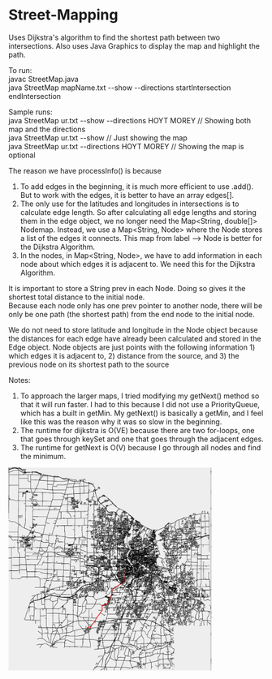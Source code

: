 # Street-Mapping
Uses Dijkstra's algorithm to find the shortest path between two intersections. Also uses Java Graphics to display the map and highlight the path.

To run:  
javac StreetMap.java  
java StreetMap mapName.txt --show --directions startIntersection endIntersection

Sample runs:  
java StreetMap ur.txt --show --directions HOYT MOREY // Showing both map and the directions  
java StreetMap ur.txt --show // Just showing the map  
java StreetMap ur.txt --directions HOYT MOREY // Showing the map is optional

The reason we have processInfo() is because  
1) To add edges in the beginning, it is much more efficient to use .add(). But to work with the edges, it is better to have an array edges[].  
2) The only use for the latitudes and longitudes in intersections is to calculate edge length. So after calculating all edge lengths
and storing them in the edge object, we no longer need the Map<String, double[]> Nodemap. Instead, we use a Map<String, Node> where 
the Node stores a list of the edges it connects. This map from label --> Node is better for the Dijkstra Algorithm.   
3) In the nodes, in Map<String, Node>, we have to add information in each node about which edges it is adjacent to. We need this for the
Dijkstra Algorithm.

It is important to store a String prev in each Node. Doing so gives it the shortest total distance to the initial node.   
Because each node only has one prev pointer to another node, there will be only be one path (the shortest path) from the end node
to the initial node.

We do not need to store latitude and longitude in the Node object because the distances for each edge have already been calculated
and stored in the Edge object. Node objects are just points with the following information 1) which edges it is adjacent to, 2) distance from
the source, and 3) the previous node on its shortest path to the source

Notes:
1) To approach the larger maps, I tried modifying my getNext() method so that it will run faster. I had to this because I did not use a PriorityQueue,
which has a built in getMin. My getNext() is basically a getMin, and I feel like this was the reason why it was so slow in the beginning.  
2) The runtime for dijkstra is O(VE) because there are two for-loops, one that goes through keySet and one that goes through the adjacent edges.  
3) The runtime for getNext is O(V) because I go through all nodes and find the minimum.

<img src="monroe_screenshot.png" width="400" height="400">
